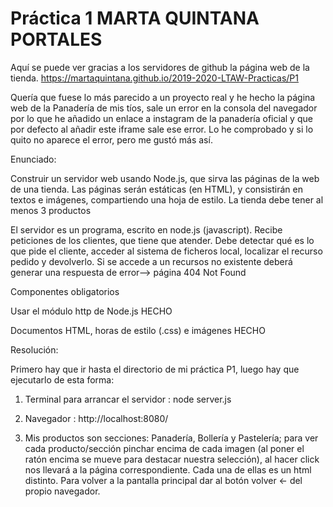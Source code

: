 # Práctica 1  MARTA QUINTANA PORTALES

Aquí se puede ver gracias a los servidores de github la página web de la tienda.
https://martaquintana.github.io/2019-2020-LTAW-Practicas/P1


Quería que fuese lo más parecido a un proyecto real y he hecho la página web de la Panadería de mis tíos,
sale un error en la consola del navegador por lo que he añadido un enlace a instagram de la panadería oficial y
que por defecto al añadir este iframe sale ese error. Lo he comprobado y si lo quito no aparece el error,
pero me gustó más así.

Enunciado:

Construir un servidor web usando Node.js, que sirva las páginas de la web de una tienda. Las páginas serán estáticas (en HTML), y consistirán en textos e imágenes, compartiendo una hoja de estilo. La tienda debe tener al menos 3 productos

El servidor es un programa, escrito en node.js (javascript). Recibe peticiones de los clientes, que tiene que atender. Debe detectar qué es lo que pide el cliente, acceder al sistema de ficheros local, localizar el recurso pedido y devolverlo. Si se accede a un recursos no existente deberá generar una respuesta de error--> página 404 Not Found

Componentes obligatorios

Usar el módulo http de Node.js HECHO

Documentos HTML, horas de estilo (.css) e imágenes HECHO


Resolución:

Primero hay que ir hasta el directorio de mi práctica P1, luego hay que ejecutarlo de esta forma:

1. Terminal para arrancar el servidor : node server.js

2. Navegador :  http://localhost:8080/


3. Mis productos son secciones: Panadería, Bollería y Pastelería; para ver cada producto/sección pinchar encima de cada imagen (al poner el ratón encima se mueve para destacar nuestra selección), al hacer click nos llevará a la página correspondiente. Cada una de ellas es un html distinto. Para volver a la pantalla principal dar al botón volver <- del propio navegador.
